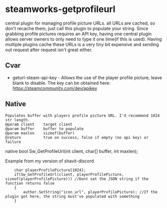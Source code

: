 # steamworks-getprofileurl
 
central plugin for managing profile picture URLs. all URLs are cached, so don't recache them, just call this plugin to populate your string. Since grabbing profile pictures requires an API key, having one central plugin allows server owners to only need to type it one time(if this is used). Having multiple plugins cache these URLs is a very tiny bit expensive and sending out request after request isn't great either.

 ## Cvar
 * geturl-steam-api-key - Allows the use of the player profile picture, leave blank to disable. The key can be obtained here: https://steamcommunity.com/dev/apikey

## Native
```
Populates buffer with players profile picture URL. I'd recommend 1024 str length.
@param client    target client
@param buffer    buffer to populate
@param maxlen    sizeof(buffer)
@return          true on success, false if empty (no api key) or failure
```
native bool Sw_GetProfileUrl(int client, char[] buffer, int maxlen);

Example from my version of shavit-discord
```
	char playerProfilePicture[1024];
	if(Sw_GetProfileUrl(client, playerProfilePicture, sizeof(playerProfilePicture))) //Dont set the JSON string if the function returns false
	{
		author.SetString("icon_url", playerProfilePicture); //If the plugin got here, the string must've populated with something
	}
```
